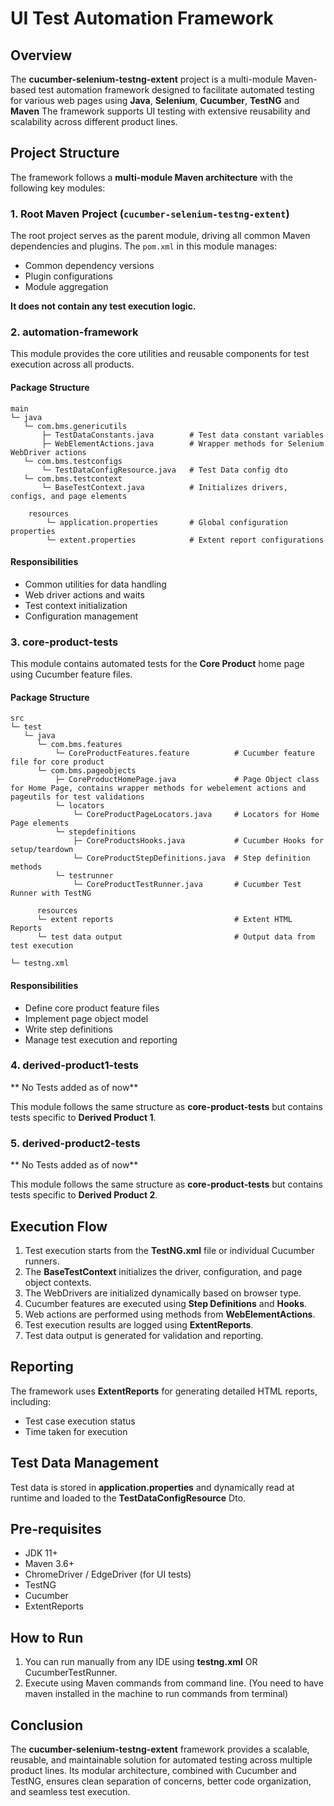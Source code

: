 # UI Test Automation Framework 

## Overview

The **cucumber-selenium-testng-extent** project is a multi-module Maven-based test automation framework designed to facilitate automated testing for various web pages using **Java**, **Selenium**, **Cucumber**, **TestNG** and **Maven** The framework supports UI testing with extensive reusability and scalability across different product lines.

## Project Structure

The framework follows a **multi-module Maven architecture** with the following key modules:

### 1. Root Maven Project (`cucumber-selenium-testng-extent`)

The root project serves as the parent module, driving all common Maven dependencies and plugins. The `pom.xml` in this module manages:

- Common dependency versions
- Plugin configurations
- Module aggregation

**It does not contain any test execution logic.**

### 2. **automation-framework**

This module provides the core utilities and reusable components for test execution across all products.

#### Package Structure

```
main
└─ java
   └─ com.bms.genericutils
       ├─ TestDataConstants.java        # Test data constant variables
       ├─ WebElementActions.java        # Wrapper methods for Selenium WebDriver actions
   └─ com.bms.testconfigs
       └─ TestDataConfigResource.java   # Test Data config dto
   └─ com.bms.testcontext
       └─ BaseTestContext.java          # Initializes drivers, configs, and page elements

    resources
        └─ application.properties       # Global configuration properties
        └─ extent.properties            # Extent report configurations
```

#### Responsibilities

- Common utilities for data handling
- Web driver actions and waits
- Test context initialization
- Configuration management

### 3. **core-product-tests**

This module contains automated tests for the **Core Product** home page using Cucumber feature files.

#### Package Structure

```
src
└─ test
   └─ java
      └─ com.bms.features
          └─ CoreProductFeatures.feature          # Cucumber feature file for core product
      └─ com.bms.pageobjects
          ├─ CoreProductHomePage.java             # Page Object class for Home Page, contains wrapper methods for webelement actions and pageutils for test validations
          └─ locators
              └─ CoreProductPageLocators.java     # Locators for Home Page elements
          └─ stepdefinitions
              ├─ CoreProductsHooks.java           # Cucumber Hooks for setup/teardown
              └─ CoreProductStepDefinitions.java  # Step definition methods
          └─ testrunner
              └─ CoreProductTestRunner.java       # Cucumber Test Runner with TestNG

      resources
      └─ extent reports                           # Extent HTML Reports
      └─ test data output                         # Output data from test execution
      
└─ testng.xml                           
```

#### Responsibilities

- Define core product feature files
- Implement page object model
- Write step definitions
- Manage test execution and reporting

### 4. **derived-product1-tests**

** No Tests added as of now**

This module follows the same structure as **core-product-tests** but contains tests specific to **Derived Product 1**.

### 5. **derived-product2-tests**

** No Tests added as of now**

This module follows the same structure as **core-product-tests** but contains tests specific to **Derived Product 2**.

## Execution Flow

1. Test execution starts from the **TestNG.xml** file or individual Cucumber runners.
2. The **BaseTestContext** initializes the driver, configuration, and page object contexts.
3. The WebDrivers are initialized dynamically based on browser type.
4. Cucumber features are executed using **Step Definitions** and **Hooks**.
5. Web actions are performed using methods from **WebElementActions**.
6. Test execution results are logged using **ExtentReports**.
7. Test data output is generated for validation and reporting.

## Reporting

The framework uses **ExtentReports** for generating detailed HTML reports, including:

- Test case execution status
- Time taken for execution

## Test Data Management

Test data is stored in **application.properties** and dynamically read at runtime and loaded to the **TestDataConfigResource** Dto.

## Pre-requisites

- JDK 11+
- Maven 3.6+
- ChromeDriver / EdgeDriver (for UI tests)
- TestNG
- Cucumber
- ExtentReports

## How to Run

1. You can run manually from any IDE using **testng.xml** OR CucumberTestRunner.
2. Execute using Maven commands from command line. (You need to have maven installed in the machine to run commands from terminal)

## Conclusion

The **cucumber-selenium-testng-extent** framework provides a scalable, reusable, and maintainable solution for automated testing across multiple product lines. Its modular architecture, combined with Cucumber and TestNG, ensures clean separation of concerns, better code organization, and seamless test execution.

